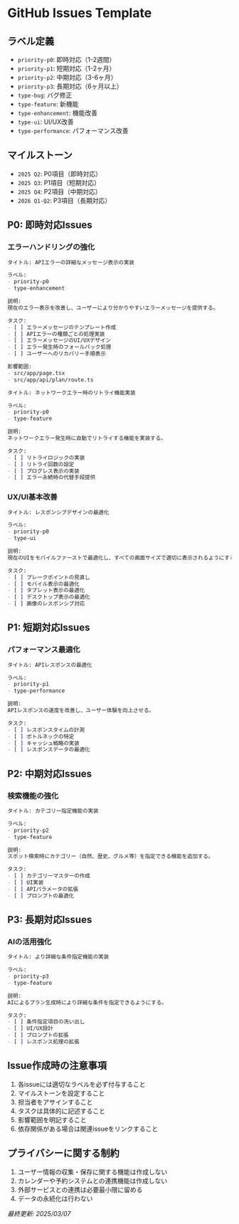 # GitHub Issues Template

## ラベル定義
- `priority-p0`: 即時対応（1-2週間）
- `priority-p1`: 短期対応（1-2ヶ月）
- `priority-p2`: 中期対応（3-6ヶ月）
- `priority-p3`: 長期対応（6ヶ月以上）
- `type-bug`: バグ修正
- `type-feature`: 新機能
- `type-enhancement`: 機能改善
- `type-ui`: UI/UX改善
- `type-performance`: パフォーマンス改善

## マイルストーン
- `2025 Q2`: P0項目（即時対応）
- `2025 Q3`: P1項目（短期対応）
- `2025 Q4`: P2項目（中期対応）
- `2026 Q1-Q2`: P3項目（長期対応）

## P0: 即時対応Issues

### エラーハンドリングの強化
```markdown
タイトル: APIエラーの詳細なメッセージ表示の実装

ラベル: 
- priority-p0
- type-enhancement

説明:
現在のエラー表示を改善し、ユーザーにより分かりやすいエラーメッセージを提供する。

タスク:
- [ ] エラーメッセージのテンプレート作成
- [ ] APIエラーの種類ごとの処理実装
- [ ] エラーメッセージのUI/UXデザイン
- [ ] エラー発生時のフォールバック処理
- [ ] ユーザーへのリカバリー手順表示

影響範囲:
- src/app/page.tsx
- src/app/api/plan/route.ts
```

```markdown
タイトル: ネットワークエラー時のリトライ機能実装

ラベル:
- priority-p0
- type-feature

説明:
ネットワークエラー発生時に自動でリトライする機能を実装する。

タスク:
- [ ] リトライロジックの実装
- [ ] リトライ回数の設定
- [ ] プログレス表示の実装
- [ ] エラー永続時の代替手段提供
```

### UX/UI基本改善

```markdown
タイトル: レスポンシブデザインの最適化

ラベル:
- priority-p0
- type-ui

説明:
現在のUIをモバイルファーストで最適化し、すべての画面サイズで適切に表示されるようにする。

タスク:
- [ ] ブレークポイントの見直し
- [ ] モバイル表示の最適化
- [ ] タブレット表示の最適化
- [ ] デスクトップ表示の最適化
- [ ] 画像のレスポンシブ対応
```

## P1: 短期対応Issues

### パフォーマンス最適化

```markdown
タイトル: APIレスポンスの最適化

ラベル:
- priority-p1
- type-performance

説明:
APIレスポンスの速度を改善し、ユーザー体験を向上させる。

タスク:
- [ ] レスポンスタイムの計測
- [ ] ボトルネックの特定
- [ ] キャッシュ戦略の実装
- [ ] レスポンスデータの最適化
```

## P2: 中期対応Issues

### 検索機能の強化

```markdown
タイトル: カテゴリー指定機能の実装

ラベル:
- priority-p2
- type-feature

説明:
スポット検索時にカテゴリー（自然、歴史、グルメ等）を指定できる機能を追加する。

タスク:
- [ ] カテゴリーマスターの作成
- [ ] UI実装
- [ ] APIパラメータの拡張
- [ ] プロンプトの最適化
```

## P3: 長期対応Issues

### AIの活用強化

```markdown
タイトル: より詳細な条件指定機能の実装

ラベル:
- priority-p3
- type-feature

説明:
AIによるプラン生成時により詳細な条件を指定できるようにする。

タスク:
- [ ] 条件指定項目の洗い出し
- [ ] UI/UX設計
- [ ] プロンプトの拡張
- [ ] レスポンス処理の拡張
```

## Issue作成時の注意事項

1. 各issueには適切なラベルを必ず付与すること
2. マイルストーンを設定すること
3. 担当者をアサインすること
4. タスクは具体的に記述すること
5. 影響範囲を明記すること
6. 依存関係がある場合は関連issueをリンクすること

## プライバシーに関する制約

1. ユーザー情報の収集・保存に関する機能は作成しない
2. カレンダーや予約システムとの連携機能は作成しない
3. 外部サービスとの連携は必要最小限に留める
4. データの永続化は行わない

_最終更新: 2025/03/07_
